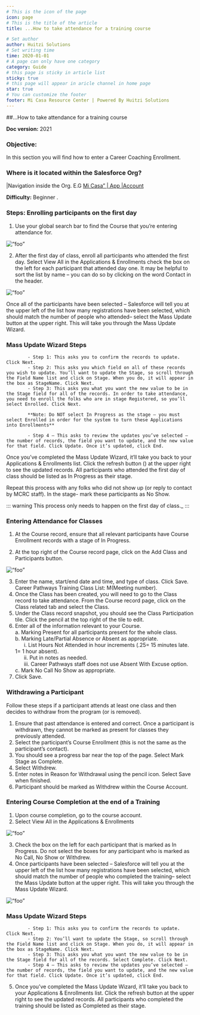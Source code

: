 ```yaml
---
# This is the icon of the page
icon: page
# This is the title of the article
title: ...How to take attendance for a training course

# Set author
author: Huitzi Solutions
# Set writing time
time: 2020-01-01
# A page can only have one category
category: Guide
# this page is sticky in article list
sticky: true
# this page will appear in aricle channel in home page
star: true
# You can customize the footer
footer: Mi Casa Resource Center | Powered By Huitzi Solutions
---
```


##...How to take attendance for a training course

**Doc version:** 2021

### **Objective:**

In this section you will find how to enter a Career Coaching Enrollment.

### **Where is it located within the Salesforce Org?**

|Navigation inside the Org. E.G [Mi Casa” | App |Account](https://micasa--partial.lightning.force.com/lightning/o/Account/list?filterName=00B41000008l06gEAA)

**Difficulty:** Beginner
.

### **Steps: Enrolling participants on the first day**

1. Use your global search bar to find the Course that you’re entering attendance for.

<img :src=“$withBase(‘/assets/howToTakeAttendanceForTrainingCourse/1.png’)” alt=“foo”>

2. After the first day of class, enroll all participants who attended the first day.
   Select View All in the Applications & Enrollments
   check the box on the left for each participant that attended day one. It may be helpful to sort the list by name – you can do so by clicking on the word Contact in the header.

<img :src=“$withBase(‘/assets/howToTakeAttendanceForTrainingCourse/2.png’)” alt=“foo”>

Once all of the participants have been selected – Salesforce will tell you at the upper left of the list how many registrations have been selected, which should match the number of people who attended– select the Mass Update button at the upper right. This will take you through the Mass Update Wizard.

### **Mass Update Wizard Steps**

            - Step 1: This asks you to confirm the records to update. Click Next.
            - Step 2: This asks you which field on all of these records you wish to update. You’ll want to update the Stage, so scroll through the Field Name list and click on Stage. When you do, it will appear in the box as StageName. Click Next.
            - Step 3: This asks you what you want the new value to be in the Stage field for all of the records. In order to take attendance, you need to enroll the folks who are in stage Registered, so you’ll select Enrolled. Click Next.

            **Note: Do NOT select In Progress as the stage – you must select Enrolled in order for the system to turn these Applications into Enrollments**

            - Step 4 – This asks to review the updates you’ve selected – the number of records, the field you want to update, and the new value for that field. Click Update. Once it’s updated, click End.

Once you’ve completed the Mass Update Wizard, it’ll take you back to your Applications & Enrollments list. Click the refresh button () at the upper right to see the updated records. All participants who attended the first day of class should be listed as In Progress as their stage.

Repeat this process with any folks who did not show up (or reply to contact by MCRC staff). In the stage- mark these participants as No Show.

::: warning
This process only needs to happen on the first day of class.\_
:::

### **Entering Attendance for Classes**

1. At the Course record, ensure that all relevant participants have Course Enrollment records with a stage of In Progress.

2. At the top right of the Course record page, click on the Add Class and Participants button.

<img :src=“$withBase(‘/assets/howToTakeAttendanceForTrainingCourse/3.png’)” alt=“foo”>

3. Enter the name, start/end date and time, and type of class. Click Save.
   Career Pathways Training Class List: M(Meeting number).
4. Once the Class has been created, you will need to go to the Class record to take attendance. From the Course record page, click on the Class related tab and select the Class.
5. Under the Class record snapshot, you should see the Class Participation tile. Click the pencil at the top right of the tile to edit.
6. Enter all of the information relevant to your Course.\
   a. Marking Present for all participants present for the whole class.\
   b. Marking Late/Partial Absence or Absent as appropriate.\
    &nbsp;&nbsp;&nbsp;&nbsp;&nbsp;&nbsp;i. List Hours Not Attended in hour increments (.25= 15 minutes late. 1= 1 hour absent).\
    &nbsp;&nbsp;&nbsp;&nbsp;&nbsp;&nbsp;ii. Put in notes as needed.\
    &nbsp;&nbsp;&nbsp;&nbsp;&nbsp;&nbsp;iii. Career Pathways staff does not use Absent With Excuse option.\
   c. Mark No Call No Show as appropriate.
7. Click Save.

### **Withdrawing a Participant**

Follow these steps if a participant attends at least one class and then decides to withdraw from the program (or is removed).

1. Ensure that past attendance is entered and correct. Once a participant is withdrawn, they cannot be marked as present for classes they previously attended.
2. Select the participant’s Course Enrollment (this is not the same as the participant’s contact).
3. You should see a progress bar near the top of the page. Select Mark Stage as Complete.
4. Select Withdrew.
5. Enter notes in Reason for Withdrawal using the pencil icon. Select Save when finished.
6. Participant should be marked as Withdrew within the Course Account.

### **Entering Course Completion at the end of a Training**

1. Upon course completion, go to the course account.
2. Select View All in the Applications & Enrollments

<img :src=“$withBase(‘/assets/howToTakeAttendanceForTrainingCourse/4.png’)” alt=“foo”>

3. Check the box on the left for each participant that is marked as In Progress. Do not select the boxes for any participant who is marked as No Call, No Show or Withdrew.
4. Once participants have been selected – Salesforce will tell you at the upper left of the list how many registrations have been selected, which should match the number of people who completed the training– select the Mass Update button at the upper right. This will take you through the Mass Update Wizard.

<img :src=“$withBase(‘/assets/howToTakeAttendanceForTrainingCourse/5.png’)” alt=“foo”>

### **Mass Update Wizard Steps**

            - Step 1: This asks you to confirm the records to update. Click Next.
            - Step 2: You’ll want to update the Stage, so scroll through the Field Name list and click on Stage. When you do, it will appear in the box as StageName. Click Next.
            - Step 3: This asks you what you want the new value to be in the Stage field for all of the records. Select Complete. Click Next.
            - Step 4 – This asks to review the updates you’ve selected – the number of records, the field you want to update, and the new value for that field. Click Update. Once it’s updated, click End.

5. Once you’ve completed the Mass Update Wizard, it’ll take you back to your Applications & Enrollments list. Click the refresh button at the upper right to see the updated records. All participants who completed the training should be listed as Completed as their stage.
